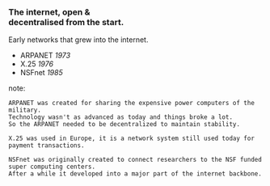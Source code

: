 ### The internet, open &<br>decentralised from the start.

Early networks that grew into the internet.

* ARPANET _1973_
* X.25 _1976_
* NSFnet _1985_

note: 
    
    ARPANET was created for sharing the expensive power computers of the military.
    Technology wasn't as advanced as today and things broke a lot.
    So the ARPANET needed to be decentralized to maintain stability.
      
    X.25 was used in Europe, it is a network system still used today for payment transactions.
     
    NSFnet was originally created to connect researchers to the NSF funded super computing centers.
    After a while it developed into a major part of the internet backbone.
    
